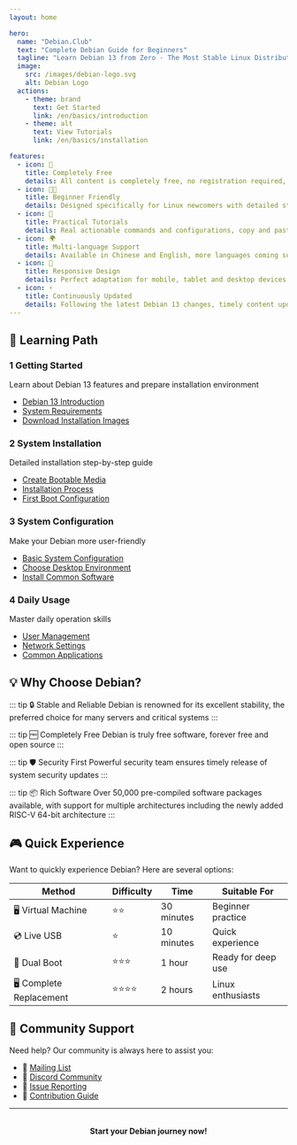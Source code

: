 ```yaml
---
layout: home

hero:
  name: "Debian.Club"
  text: "Complete Debian Guide for Beginners"
  tagline: "Learn Debian 13 from Zero - The Most Stable Linux Distribution"
  image:
    src: /images/debian-logo.svg
    alt: Debian Logo
  actions:
    - theme: brand
      text: Get Started
      link: /en/basics/introduction
    - theme: alt
      text: View Tutorials
      link: /en/basics/installation

features:
  - icon: 🚀
    title: Completely Free
    details: All content is completely free, no registration required, access anytime
  - icon: 👨‍🎓
    title: Beginner Friendly
    details: Designed specifically for Linux newcomers with detailed steps and screenshots
  - icon: 🔧
    title: Practical Tutorials
    details: Real actionable commands and configurations, copy and paste ready
  - icon: 🌍
    title: Multi-language Support
    details: Available in Chinese and English, more languages coming soon
  - icon: 📱
    title: Responsive Design
    details: Perfect adaptation for mobile, tablet and desktop devices
  - icon: ⚡
    title: Continuously Updated
    details: Following the latest Debian 13 changes, timely content updates
---
```


## 🎯 Learning Path

<div class="learning-path">

### <span class="step-counter">1</span> Getting Started
Learn about Debian 13 features and prepare installation environment
- [Debian 13 Introduction](/en/basics/introduction)
- [System Requirements](/en/basics/requirements)
- [Download Installation Images](/en/basics/download)

### <span class="step-counter">2</span> System Installation
Detailed installation step-by-step guide
- [Create Bootable Media](/en/basics/bootable-media)
- [Installation Process](/en/basics/installation)
- [First Boot Configuration](/en/basics/first-boot)

### <span class="step-counter">3</span> System Configuration
Make your Debian more user-friendly
- [Basic System Configuration](/en/basics/configuration)
- [Choose Desktop Environment](/en/basics/desktop-environments)
- [Install Common Software](/en/administration/packages)

### <span class="step-counter">4</span> Daily Usage
Master daily operation skills
- [User Management](/en/administration/users)
- [Network Settings](/en/administration/network)
- [Common Applications](/en/applications/)

</div>

## 💡 Why Choose Debian?

::: tip 🔒 Stable and Reliable
Debian is renowned for its excellent stability, the preferred choice for many servers and critical systems
:::

::: tip 🆓 Completely Free
Debian is truly free software, forever free and open source
:::

::: tip 🛡️ Security First
Powerful security team ensures timely release of system security updates
:::

::: tip 📦 Rich Software
Over 50,000 pre-compiled software packages available, with support for multiple architectures including the newly added RISC-V 64-bit architecture
:::

## 🎮 Quick Experience

Want to quickly experience Debian? Here are several options:

| Method | Difficulty | Time | Suitable For |
|--------|------------|------|--------------|
| 🖥️ Virtual Machine | ⭐⭐ | 30 minutes | Beginner practice |
| 💿 Live USB | ⭐ | 10 minutes | Quick experience |
| 🔧 Dual Boot | ⭐⭐⭐ | 1 hour | Ready for deep use |
| 🖥️ Complete Replacement | ⭐⭐⭐⭐ | 2 hours | Linux enthusiasts |

## 🤝 Community Support

Need help? Our community is always here to assist you:

- 📧 [Mailing List](mailto:help@debian.club)
- 💬 [Discord Community](https://discord.gg/debian-club)
- 🐛 [Issue Reporting](https://github.com/debian-club/debian.club/issues)
- 📖 [Contribution Guide](/en/community)

---

<div style="text-align: center; margin: 2rem 0; color: var(--vp-c-text-2);">
  <strong>Start your Debian journey now!</strong>
</div> 